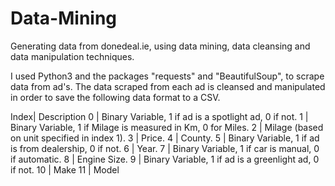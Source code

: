 # Data-Mining
Generating data from donedeal.ie, using data mining, data cleansing and data manipulation techniques.

I used Python3 and the packages "requests" and "BeautifulSoup", to scrape data from ad's.
The data scraped from each ad is cleansed and manipulated in order to save the following data format to a CSV.

Index|     Description
0    |     Binary Variable, 1 if ad is a spotlight ad, 0 if not.
1    |     Binary Variable, 1 if Milage is measured in Km, 0 for Miles.
2    |     Milage (based on unit specified in index 1). 
3    |     Price.
4    |     County.
5    |     Binary Variable, 1 if ad is from dealership, 0 if not.
6    |     Year.
7    |     Binary Variable, 1 if car is manual, 0 if automatic.
8    |     Engine Size.
9    |     Binary Variable, 1 if ad is a greenlight ad, 0 if not.
10   |     Make
11   |     Model
